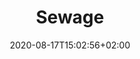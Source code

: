 ---
title: "Sewage"
date: 2020-08-17T15:02:56+02:00
draft: false

opening: "25.09.2020 18.00"
duration: "25.09.2020"
hours: "Pouze vernisáž"
---